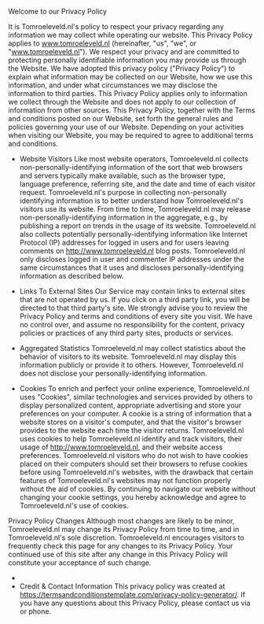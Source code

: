 Welcome to our Privacy Policy

It is Tomroeleveld.nl's policy to respect your privacy regarding any information we may collect while operating our website. This Privacy Policy applies to www.tomroeleveld.nl (hereinafter, "us", "we", or "www.tomroeleveld.nl"). We respect your privacy and are committed to protecting personally identifiable information you may provide us through the Website. We have adopted this privacy policy ("Privacy Policy") to explain what information may be collected on our Website, how we use this information, and under what circumstances we may disclose the information to third parties. This Privacy Policy applies only to information we collect through the Website and does not apply to our collection of information from other sources.
This Privacy Policy, together with the Terms and conditions posted on our Website, set forth the general rules and policies governing your use of our Website. Depending on your activities when visiting our Website, you may be required to agree to additional terms and conditions.

- Website Visitors
Like most website operators, Tomroeleveld.nl collects non-personally-identifying information of the sort that web browsers and servers typically make available, such as the browser type, language preference, referring site, and the date and time of each visitor request. Tomroeleveld.nl's purpose in collecting non-personally identifying information is to better understand how Tomroeleveld.nl's visitors use its website. From time to time, Tomroeleveld.nl may release non-personally-identifying information in the aggregate, e.g., by publishing a report on trends in the usage of its website.
Tomroeleveld.nl also collects potentially personally-identifying information like Internet Protocol (IP) addresses for logged in users and for users leaving comments on http://www.tomroeleveld.nl blog posts. Tomroeleveld.nl only discloses logged in user and commenter IP addresses under the same circumstances that it uses and discloses personally-identifying information as described below.





- Links To External Sites
Our Service may contain links to external sites that are not operated by us. If you click on a third party link, you will be directed to that third party's site. We strongly advise you to review the Privacy Policy and terms and conditions of every site you visit.
We have no control over, and assume no responsibility for the content, privacy policies or practices of any third party sites, products or services.



- Aggregated Statistics
Tomroeleveld.nl may collect statistics about the behavior of visitors to its website. Tomroeleveld.nl may display this information publicly or provide it to others. However, Tomroeleveld.nl does not disclose your personally-identifying information.


- Cookies
To enrich and perfect your online experience, Tomroeleveld.nl uses "Cookies", similar technologies and services provided by others to display personalized content, appropriate advertising and store your preferences on your computer.
A cookie is a string of information that a website stores on a visitor's computer, and that the visitor's browser provides to the website each time the visitor returns. Tomroeleveld.nl uses cookies to help Tomroeleveld.nl identify and track visitors, their usage of http://www.tomroeleveld.nl, and their website access preferences. Tomroeleveld.nl visitors who do not wish to have cookies placed on their computers should set their browsers to refuse cookies before using Tomroeleveld.nl's websites, with the drawback that certain features of Tomroeleveld.nl's websites may not function properly without the aid of cookies.
By continuing to navigate our website without changing your cookie settings, you hereby acknowledge and agree to Tomroeleveld.nl's use of cookies.



Privacy Policy Changes
Although most changes are likely to be minor, Tomroeleveld.nl may change its Privacy Policy from time to time, and in Tomroeleveld.nl's sole discretion. Tomroeleveld.nl encourages visitors to frequently check this page for any changes to its Privacy Policy. Your continued use of this site after any change in this Privacy Policy will constitute your acceptance of such change.


  -   
- Credit & Contact Information
This privacy policy was created at https://termsandconditionstemplate.com/privacy-policy-generator/. If you have any questions about this Privacy Policy, please contact us via or phone.
		
